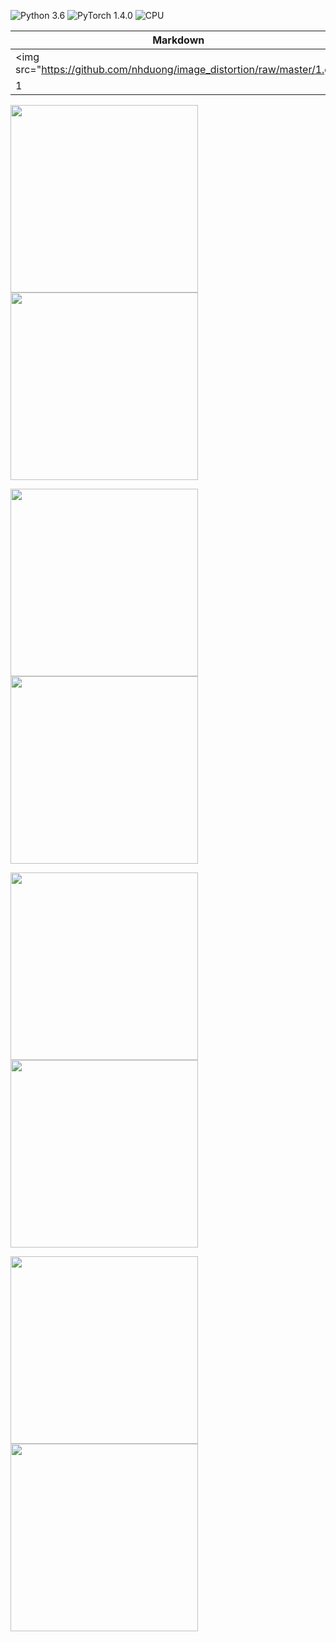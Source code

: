 ![Python 3.6](https://img.shields.io/badge/Python-3.6-blue.svg)
![PyTorch 1.4.0](https://img.shields.io/badge/PyTorch-1.4.0-green.svg)
![CPU](https://img.shields.io/badge/CPU-red.svg)


Markdown | Less | Pretty
--- | --- | ---
<img src="https://github.com/nhduong/image_distortion/raw/master/1.gif" | `renders` | **nicely**
1 | 2 | 3


<img src="https://github.com/nhduong/image_distortion/raw/master/1.gif" width="300"/> <img src="https://github.com/nhduong/image_distortion/raw/master/1_local.gif" width="300"/>    

<img src="https://github.com/nhduong/image_distortion/raw/master/2.gif" width="300"/> <img src="https://github.com/nhduong/image_distortion/raw/master/2_local.gif" width="300"/>    

<img src="https://github.com/nhduong/image_distortion/raw/master/3.gif" width="300"/> <img src="https://github.com/nhduong/image_distortion/raw/master/3_local.gif" width="300"/>    

<img src="https://github.com/nhduong/image_distortion/raw/master/4.gif" width="300"/> <img src="https://github.com/nhduong/image_distortion/raw/master/4_local.gif" width="300"/>    
